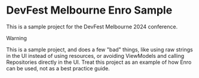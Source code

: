 # DevFest Melbourne Enro Sample

This is a sample project for the DevFest Melbourne 2024 conference.

> [!WARNING]
> This is a sample project, and does a few "bad" things, like using raw strings in the UI instead of using resources, or
> avoiding ViewModels and calling Repositories directly in the UI. Treat this project as an example of how Enro can be used, not
> as a best practice guide. 
